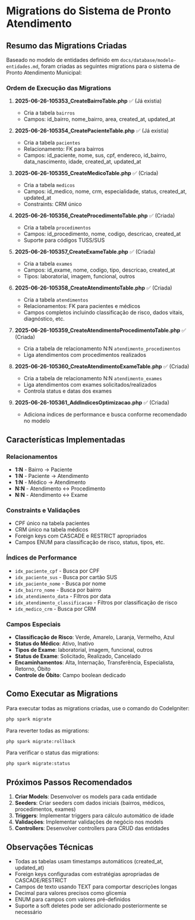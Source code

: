 # Migrations do Sistema de Pronto Atendimento

## Resumo das Migrations Criadas

Baseado no modelo de entidades definido em `docs/database/modelo-entidades.md`, foram criadas as seguintes migrations para o sistema de Pronto Atendimento Municipal:

### Ordem de Execução das Migrations

1. **2025-06-26-105353_CreateBairroTable.php** ✅ (Já existia)
   - Cria a tabela `bairros`
   - Campos: id_bairro, nome_bairro, area, created_at, updated_at

2. **2025-06-26-105354_CreatePacienteTable.php** ✅ (Já existia)
   - Cria a tabela `pacientes`
   - Relacionamento: FK para bairros
   - Campos: id_paciente, nome, sus, cpf, endereco, id_bairro, data_nascimento, idade, created_at, updated_at

3. **2025-06-26-105355_CreateMedicoTable.php** ✅ (Criada)
   - Cria a tabela `medicos`
   - Campos: id_medico, nome, crm, especialidade, status, created_at, updated_at
   - Constraints: CRM único

4. **2025-06-26-105356_CreateProcedimentoTable.php** ✅ (Criada)
   - Cria a tabela `procedimentos`
   - Campos: id_procedimento, nome, codigo, descricao, created_at
   - Suporte para códigos TUSS/SUS

5. **2025-06-26-105357_CreateExameTable.php** ✅ (Criada)
   - Cria a tabela `exames`
   - Campos: id_exame, nome, codigo, tipo, descricao, created_at
   - Tipos: laboratorial, imagem, funcional, outros

6. **2025-06-26-105358_CreateAtendimentoTable.php** ✅ (Criada)
   - Cria a tabela `atendimentos`
   - Relacionamentos: FK para pacientes e médicos
   - Campos completos incluindo classificação de risco, dados vitais, diagnóstico, etc.

7. **2025-06-26-105359_CreateAtendimentoProcedimentoTable.php** ✅ (Criada)
   - Cria a tabela de relacionamento N:N `atendimento_procedimentos`
   - Liga atendimentos com procedimentos realizados

8. **2025-06-26-105360_CreateAtendimentoExameTable.php** ✅ (Criada)
   - Cria a tabela de relacionamento N:N `atendimento_exames`
   - Liga atendimentos com exames solicitados/realizados
   - Controla status e datas dos exames

9. **2025-06-26-105361_AddIndicesOptimizacao.php** ✅ (Criada)
   - Adiciona índices de performance e busca conforme recomendado no modelo

## Características Implementadas

### Relacionamentos
- **1:N** - Bairro → Paciente
- **1:N** - Paciente → Atendimento  
- **1:N** - Médico → Atendimento
- **N:N** - Atendimento ↔ Procedimento
- **N:N** - Atendimento ↔ Exame

### Constraints e Validações
- CPF único na tabela pacientes
- CRM único na tabela médicos
- Foreign keys com CASCADE e RESTRICT apropriados
- Campos ENUM para classificação de risco, status, tipos, etc.

### Índices de Performance
- `idx_paciente_cpf` - Busca por CPF
- `idx_paciente_sus` - Busca por cartão SUS
- `idx_paciente_nome` - Busca por nome
- `idx_bairro_nome` - Busca por bairro
- `idx_atendimento_data` - Filtros por data
- `idx_atendimento_classificacao` - Filtros por classificação de risco
- `idx_medico_crm` - Busca por CRM

### Campos Especiais
- **Classificação de Risco**: Verde, Amarelo, Laranja, Vermelho, Azul
- **Status do Médico**: Ativo, Inativo
- **Tipos de Exame**: laboratorial, imagem, funcional, outros
- **Status de Exame**: Solicitado, Realizado, Cancelado
- **Encaminhamentos**: Alta, Internação, Transferência, Especialista, Retorno, Óbito
- **Controle de Óbito**: Campo boolean dedicado

## Como Executar as Migrations

Para executar todas as migrations criadas, use o comando do CodeIgniter:

```bash
php spark migrate
```

Para reverter todas as migrations:

```bash
php spark migrate:rollback
```

Para verificar o status das migrations:

```bash
php spark migrate:status
```

## Próximos Passos Recomendados

1. **Criar Models**: Desenvolver os models para cada entidade
2. **Seeders**: Criar seeders com dados iniciais (bairros, médicos, procedimentos, exames)
3. **Triggers**: Implementar triggers para cálculo automático de idade
4. **Validações**: Implementar validações de negócio nos models
5. **Controllers**: Desenvolver controllers para CRUD das entidades

## Observações Técnicas

- Todas as tabelas usam timestamps automáticos (created_at, updated_at)
- Foreign keys configuradas com estratégias apropriadas de CASCADE/RESTRICT
- Campos de texto usando TEXT para comportar descrições longas
- Decimal para valores precisos como glicemia
- ENUM para campos com valores pré-definidos
- Suporte a soft deletes pode ser adicionado posteriormente se necessário
